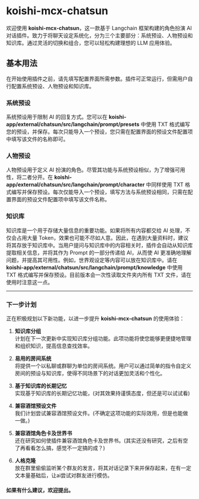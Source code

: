 # koishi-mcx-chatsun

欢迎使用 **koishi-mcx-chatsun**，这一款基于 Langchain 框架构建的角色扮演 AI 对话插件。致力于将聊天设定系统化，分为三个主要部分：系统预设、人物预设和知识库。通过灵活的切换和组合，您可以轻松构建理想的 LLM 应用体验。

## 基本用法

在开始使用插件之前，请先填写配置界面所需参数。插件可正常运行，但需用户自行配置系统预设、人物预设和知识库。

### 系统预设

系统预设用于限制 AI 的回复方式。您可以在 **koishi-app/external/chatsun/src/langchain/prompt/presets** 中使用 TXT 格式编写您的预设，并保存。每次只能导入一个预设，您只需在配置界面的预设文件配置项中填写该文件的名称即可。

### 人物预设

人物预设用于定义 AI 扮演的角色。尽管其功能与系统预设相似，为了增强可用性，将二者分开。在 **koishi-app/external/chatsun/src/langchain/prompt/character** 中同样使用 TXT 格式编写并保存预设。每次仅能导入一个预设，填写方法与系统预设相同，只需在配置界面的预设文件配置项中填写该文件名称。

### 知识库

知识库是一个用于存储大量信息的重要功能。如果将所有内容都交给 AI 处理，不仅会占用大量 Token，效果也可能不尽如人意。因此，在遇到大量资料时，建议将其存放于知识库中。当用户提问与知识库中的内容相关时，插件会自动从知识库提取相关信息，并将其作为 Prompt 的一部分传递给 AI，从而使 AI 更准确地理解问题，并提高其可用性。例如，世界观设定等内容可以放在知识库中。请在 **koishi-app/external/chatsun/src/langchain/prompt/knowledge** 中使用 TXT 格式编写并保存预设。目前版本会一次性读取文件夹内所有 TXT 文件，请在使用时注意这一点。

---
### 下一步计划

正在积极规划以下新功能，以进一步提升 **koishi-mcx-chatsun** 的使用体验：

1. **知识库分组**  
   计划在下一次更新中实现知识库分组功能。此项功能将使您能够更便捷地管理和组织知识，提高信息查找效率。

2. **易用的房间系统**  
   将提供一个以私聊或群聊为单位的房间系统。用户可以通过简单的指令自定义房间的预设与知识库，使得不同场景下的对话更加灵活和个性化。

3. **基于知识库的长期记忆**  
   实现基于知识库的长期记忆功能，(对其效果持谨慎态度，但还是可以试试看)

4. **兼容酒馆预设文件**  
   我们计划尝试兼容酒馆预设文件。(不确定这项功能的实际效用，但是也能做一做。)

5. **兼容酒馆角色卡及世界书**  
   还在研究如何使插件兼容酒馆角色卡及世界书。(其实还没有研究，之后有空了再看看怎么搞，感觉不一定搞的成？)

6. **人格克隆**  
   放在群里偷偷监听某个群友的发言，将其对话记录下来并保存起来，在有一定文本量基础后，让ai尝试对群友进行模仿。
   
#### 如果有什么建议，欢迎提出。
